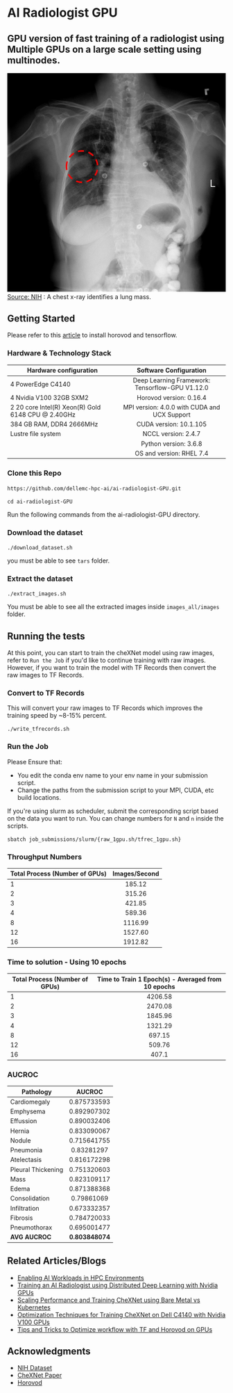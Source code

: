 # AI Radiologist GPU

## GPU version of fast training of a radiologist using Multiple GPUs on a large scale setting using multinodes.

![A chest x-ray identifies a lung mass.](lung-mass.jpg)
[Source: NIH](https://www.nih.gov/news-events/news-releases/nih-clinical-center-provides-one-largest-publicly-available-chest-x-ray-datasets-scientific-community) : A chest x-ray identifies a lung mass.




## Getting Started

Please refer to this [article](https://www.dell.com/support/article/us/en/04/sln318251/enabling-ai-workloads-in-hpc-environments?lang=en) to install horovod and tensorflow.

### Hardware & Technology Stack

| Hardware configuration| Software Configuration|
| ------------- |:-------------:|
| 4 PowerEdge C4140     | Deep Learning Framework: Tensorflow-GPU V1.12.0  |
| 4 Nvidia V100 32GB SXM2   | Horovod version: 0.16.4      |
| 2 20 core Intel(R) Xeon(R) Gold 6148 CPU @ 2.40GHz  | MPI version: 4.0.0 with CUDA and UCX Support     |
| 384 GB RAM, DDR4 2666MHz| CUDA version: 10.1.105    |
| Lustre file system | NCCL version: 2.4.7 |
| | Python version: 3.6.8 |
| | OS and version: RHEL 7.4|


### Clone this Repo
```
https://github.com/dellemc-hpc-ai/ai-radiologist-GPU.git
```

```
cd ai-radiologist-GPU
```

Run the following commands from the ai-radiologist-GPU directory.

### Download the dataset

```
./download_dataset.sh
```

you must be able to see ``tars`` folder.

### Extract the dataset

```
./extract_images.sh
```

You must be able to see all the extracted images inside ``images_all/images`` folder.

## Running the tests

At this point, you can start to train the cheXNet model using raw images, refer to ``Run the Job`` if you'd like to
continue training with raw images. However, if you want to train the model with TF Records then
convert the raw images to TF Records.

### Convert to TF Records

This will convert your raw images to TF Records which improves the training speed by ~8-15% percent.

```
./write_tfrecords.sh
```

### Run the Job

Please Ensure that:
*  You edit the conda env name to your env name in your submission script.
*  Change the paths from the submission script to your MPI, CUDA, etc build locations.

If you're using slurm as scheduler, submit the corresponding
script based on the data you want to run. You can change numbers for ``N`` and ``n`` inside the scripts.

```
sbatch job_submissions/slurm/{raw_1gpu.sh/tfrec_1gpu.sh}
```



### Throughput Numbers

| Total Process (Number of GPUs)| Images/Second|
| ------------- |:-------------:|
| 1  | 185.12 |
| 2  | 315.26 |
| 3  | 421.85 |
| 4  | 589.36 |
| 8  | 1116.99|
| 12 | 1527.60|
| 16 | 1912.82|


### Time to solution - Using 10 epochs

| Total Process (Number of GPUs)| Time to Train 1 Epoch(s) - Averaged from 10 epochs|
| ------------- |:-------------:|
| 1  | 4206.58 |
| 2  | 2470.08 |
| 3  | 1845.96 |
| 4  | 1321.29 |
| 8  | 697.15  |
| 12 | 509.76  |
| 16 | 407.1   |


### AUCROC 

| Pathology | AUCROC|
| ------------- |:-------------:|
| Cardiomegaly  | 0.875733593 | 
| Emphysema     | 0.892907302 |
| Effussion     | 0.890032406 |
| Hernia        | 0.833090067 | 
| Nodule        | 0.715641755 |
| Pneumonia     | 0.83281297  |
| Atelectasis   | 0.816172298 |
| Pleural Thickening| 0.751320603|
| Mass          | 0.823109117|
| Edema         | 0.871388368|
| Consolidation | 0.79861069| 
| Infiltration  | 0.673332357|
| Fibrosis      | 0.784720033|
| Pneumothorax  | 0.695001477|
| **AVG AUCROC**  | **0.803848074**|





## Related Articles/Blogs

* [Enabling AI Workloads in HPC Environments](https://www.dell.com/support/article/us/en/04/sln318251/enabling-ai-workloads-in-hpc-environments?lang=en)
* [Training an AI Radiologist using Distributed Deep Learning with Nvidia GPUs](https://www.dell.com/support/article/us/en/04/sln318901/training-an-ai-radiologist-using-distributed-deep-learning-with-nvidia-gpus?lang=en)
* [Scaling Performance and Training CheXNet using Bare Metal vs Kubernetes](https://www.dell.com/support/article/us/en/04/sln318899/bare-metal-vs-kubernetes-distributed-training-with-tensorflow?lang=en)
* [Optimization Techniques for Training CheXNet on Dell C4140 with Nvidia V100 GPUs](https://www.dell.com/support/article/us/en/04/sln318898/optimization-techniques-for-training-chexnet-on-dell-c4140-with-nvidia-v100-gpus?lang=en)
* [Tips and Tricks to Optimize workflow with TF and Horovod on GPUs](https://www.dell.com/support/article/us/en/19/sln318900/tips-and-tricks-to-optimize-workflow-with-tf-and-horovod-on-gpus?lang=en)
## Acknowledgments

* [NIH Dataset](https://nihcc.app.box.com/v/ChestXray-NIHCC)
* [CheXNet Paper](https://arxiv.org/abs/1711.05225)
* [Horovod](https://github.com/horovod/horovod)

